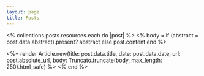 ```yaml
---
layout: page
title: Posts
---
```


<% collections.posts.resources.each do |post| %>
  <% body = if (abstract = post.data.abstract).present?
      abstract
    else
      post.content
    end %>

  <%= render Article.new(title: post.data.title,
                         date: post.data.date,
                         url: post.absolute_url,
                         body: Truncato.truncate(body, max_length: 250).html_safe) %>
<% end %>
